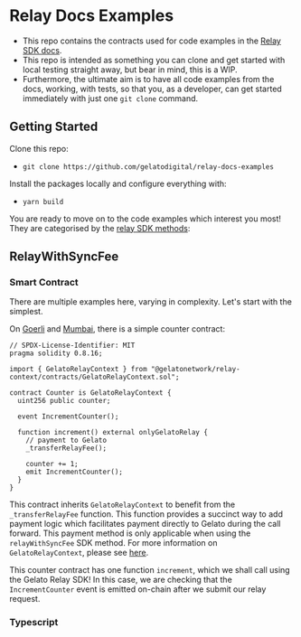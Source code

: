 # Relay Docs Examples

- This repo contains the contracts used for code examples in the [Relay SDK docs](https://docs.gelato.network/developer-products/gelato-relay-sdk).
- This repo is intended as something you can clone and get started with local testing straight away, but bear in mind, this is a WIP.
- Furthermore, the ultimate aim is to have all code examples from the docs, working, with tests, so that you, as a developer, can get started immediately with just one `git clone` command.

## Getting Started

Clone this repo:

- `git clone https://github.com/gelatodigital/relay-docs-examples`

Install the packages locally and configure everything with:

- `yarn build`

You are ready to move on to the code examples which interest you most! They are categorised by the [relay SDK methods](https://docs.gelato.network/developer-products/gelato-relay-sdk/sdk-methods):

## RelayWithSyncFee

### Smart Contract

There are multiple examples here, varying in complexity. Let's start with the simplest.

On [Goerli](https://goerli.etherscan.io/address/0xEEeBe2F778AA186e88dCf2FEb8f8231565769C27) and [Mumbai](https://mumbai.polygonscan.com/address/0xEEeBe2F778AA186e88dCf2FEb8f8231565769C27), there is a simple counter contract:

```solidity
// SPDX-License-Identifier: MIT
pragma solidity 0.8.16;

import { GelatoRelayContext } from "@gelatonetwork/relay-context/contracts/GelatoRelayContext.sol";

contract Counter is GelatoRelayContext {
  uint256 public counter;

  event IncrementCounter();

  function increment() external onlyGelatoRelay {
    // payment to Gelato
    _transferRelayFee();

    counter += 1;
    emit IncrementCounter();
  }
}

```

This contract inherits `GelatoRelayContext` to benefit from the `_transferRelayFee` function. This function provides a succinct way to add payment logic which facilitates payment directly to Gelato during the call forward. This payment method is only applicable when using the `relayWithSyncFee` SDK method. For more information on `GelatoRelayContext`, please see [here](https://docs.gelato.network/developer-products/gelato-relay-sdk/prerequisites#gelatos-relay-context).

This counter contract has one function `increment`, which we shall call using the Gelato Relay SDK! In this case, we are checking that the `IncrementCounter` event is emitted on-chain after we submit our relay request.

### Typescript
